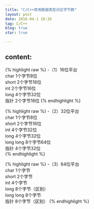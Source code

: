 ```yaml
---
title: "C/C++常用数据类型对应字节数"
layout: post
date: 2016-04-1 10:26
tag: C/C++
blog: true
star: true

---
```

## content:
 
{% highlight raw %}
-（1）16位平台  
char         1个字节8位  
short        2个字节16位  
int          2个字节16位  
long         4个字节32位  
指针          2个字节16位
{% endhighlight %}   

{% highlight raw %}
-（2）32位平台  
char         1个字节8位  
short        2个字节16位  
int          4个字节32位  
long         4个字节32位  
long long    8个字节64位   
指针          4个字节32位  
{% endhighlight %} 

{% highlight raw %}
-（3）64位平台  
char         1个字节  
short        2个字节  
int          4个字节   
long         8个字节（区别）  
long long    8个字节  
指针          8个字节（区别）
{% endhighlight %} 